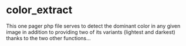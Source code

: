# color_extract
This one pager php file serves to detect the dominant color in any given image in addition to providing two of its variants (lightest and darkest) thanks to the two other functions...
